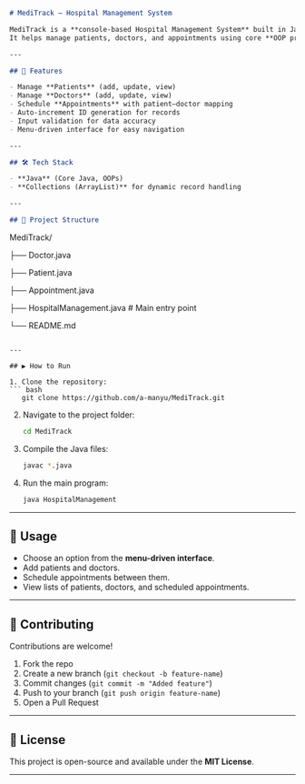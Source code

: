 ```markdown
# MediTrack – Hospital Management System

MediTrack is a **console-based Hospital Management System** built in Java.  
It helps manage patients, doctors, and appointments using core **OOP principles**.

---

## 🚀 Features

- Manage **Patients** (add, update, view)  
- Manage **Doctors** (add, update, view)  
- Schedule **Appointments** with patient–doctor mapping  
- Auto-increment ID generation for records  
- Input validation for data accuracy  
- Menu-driven interface for easy navigation  

---

## 🛠 Tech Stack

- **Java** (Core Java, OOPs)  
- **Collections (ArrayList)** for dynamic record handling  

---

## 📂 Project Structure

```

MediTrack/

├── Doctor.java

├── Patient.java

├── Appointment.java

├── HospitalManagement.java   # Main entry point

└── README.md

````

---

## ▶️ How to Run

1. Clone the repository:
``` bash
   git clone https://github.com/a-manyu/MediTrack.git
````

2. Navigate to the project folder:

   ```bash
   cd MediTrack
   ```

3. Compile the Java files:

   ```bash
   javac *.java
   ```

4. Run the main program:

   ```bash
   java HospitalManagement
   ```

---

## 📖 Usage

* Choose an option from the **menu-driven interface**.
* Add patients and doctors.
* Schedule appointments between them.
* View lists of patients, doctors, and scheduled appointments.

---

## 🤝 Contributing

Contributions are welcome!

1. Fork the repo
2. Create a new branch (`git checkout -b feature-name`)
3. Commit changes (`git commit -m "Added feature"`)
4. Push to your branch (`git push origin feature-name`)
5. Open a Pull Request

---

## 📜 License

This project is open-source and available under the **MIT License**.

---
